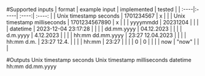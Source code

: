 #Supported inputs
| format | example input | implemented | tested |
| :----|:-----| :----:| :----: |
| Unix timestamp seconds | 1701234567  | x |  |
| Unix timestamp milliseconds | 1701234567890 | x |  |
| yyyymmdd | 20231204 |  |  |
| datetime | 2023-12-04 23:17:28 |  |  |
| dd.mm.yyyy | 04.12.2023 |  |  |
| d.m.yyyy | 4.12.2023 |  |  |
| hh:mm dd.mm.yyyy | 23:27 12.04.2023 |  |  |
| hh:mm d.m. | 23:27 12.4. |  |  |
| hh:mm | 23:27 |  |  |
| 0 | 0 |  |  |
| now | "now" |  |  |


#Outputs
Unix timestamp seconds
Unix timestamp milliseconds
datetime
hh:mm dd.mm.yyyy